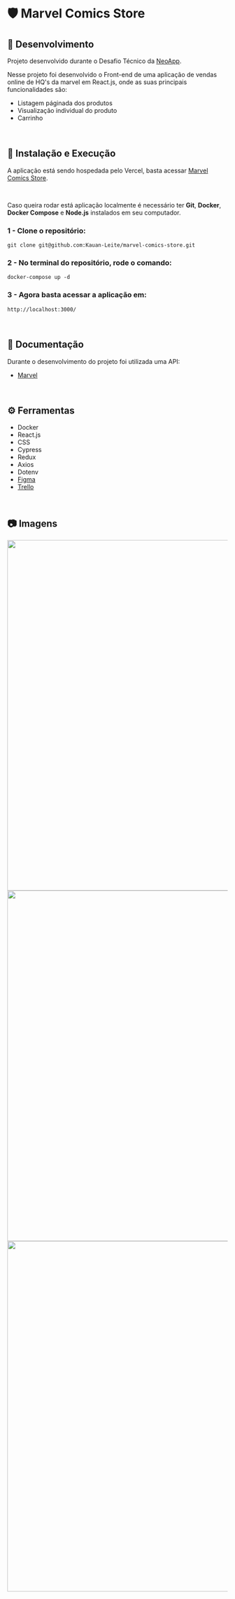 # :shield: Marvel Comics Store

## :microscope: Desenvolvimento

Projeto desenvolvido durante o Desafio Técnico da <a href="https://www.linkedin.com/company/neoapp/" target="_blank">NeoApp</a>.

Nesse projeto foi desenvolvido o Front-end de uma aplicação de vendas online de HQ's da marvel em React.js, onde as suas principais funcionalidades são:
  * Listagem páginada dos produtos
  * Visualização individual do produto
  * Carrinho

<br />
  
## :dna: Instalação e Execução

A aplicação está sendo hospedada pelo Vercel, basta acessar <a href="https://marvel-comics-shop.vercel.app/" target="_blank">Marvel Comics Store</a>.

<br />

Caso queira rodar está aplicação localmente é necessário ter **Git**, **Docker**, **Docker Compose** e **Node.js** instalados em seu computador.

### 1 - Clone o repositório:

```
git clone git@github.com:Kauan-Leite/marvel-comics-store.git
```

### 2 - No terminal do repositório, rode o comando:

    docker-compose up -d

### 3 - Agora basta acessar a aplicação em:

    http://localhost:3000/

<br />

## :satellite: Documentação

Durante o desenvolvimento do projeto foi utilizada uma API:
* <a href="https://developer.marvel.com/" target="_blank">Marvel</a>

<br />

## ⚙️ Ferramentas

- Docker
- React.js
- CSS
- Cypress
- Redux
- Axios
- Dotenv
- <a href="https://www.figma.com/file/cptahv9rv6DYwCEzPjvqan/Marvel-Comics-Store?node-id=0%3A1&t=oishUqHcxFhj4pug-1" target="_blank">Figma</a>
- <a href="https://trello.com/invite/b/ek83XBRs/ATTIcf246aa379536ea0b6902b69f2993abd80E85E29/marvel-comics-store" target="_blank">Trello</a>



<br />

## :camera: Imagens

<div align="center">
 <img src="https://user-images.githubusercontent.com/102389576/227746146-b5d83609-9743-4eb3-be96-2192fdd83dd1.png" alt="" width="800px""/><br />
 <img src="https://user-images.githubusercontent.com/102389576/227746155-e21f9688-a5a1-42c3-b308-55330140194f.png" alt="" width="800px"/><br />
 <img src="https://user-images.githubusercontent.com/102389576/227746157-67d57684-00cf-4706-96ad-aedb6ce4e8af.png" alt="" width="800px"/>
</div>

